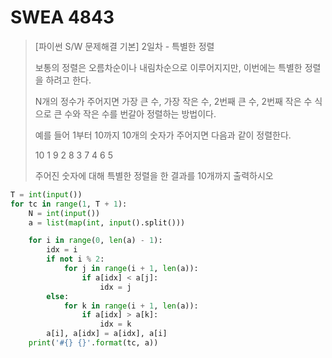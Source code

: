 # SWEA 4843

> [파이썬 S/W 문제해결 기본] 2일차 - 특별한 정렬
>
> 보통의 정렬은 오름차순이나 내림차순으로 이루어지지만, 이번에는 특별한 정렬을 하려고 한다.
>
> N개의 정수가 주어지면 가장 큰 수, 가장 작은 수, 2번째 큰 수, 2번째 작은 수 식으로 큰 수와 작은 수를 번갈아 정렬하는 방법이다.
>
> 예를 들어 1부터 10까지 10개의 숫자가 주어지면 다음과 같이 정렬한다.
>  
>
> 10 1 9 2 8 3 7 4 6 5
>  
>
> 주어진 숫자에 대해 특별한 정렬을 한 결과를 10개까지 출력하시오



```python
T = int(input())
for tc in range(1, T + 1):
    N = int(input())
    a = list(map(int, input().split()))

    for i in range(0, len(a) - 1):
        idx = i
        if not i % 2:
            for j in range(i + 1, len(a)):
                if a[idx] < a[j]:
                    idx = j
        else:
            for k in range(i + 1, len(a)):
                if a[idx] > a[k]:
                    idx = k
        a[i], a[idx] = a[idx], a[i]
    print('#{} {}'.format(tc, a))
```

